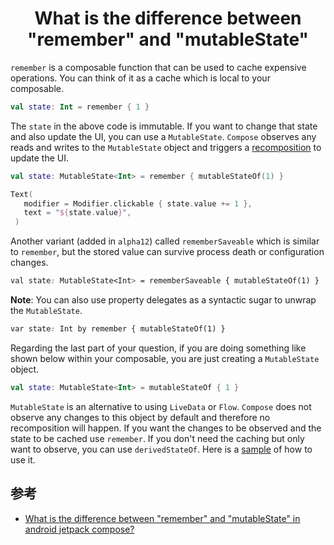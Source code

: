 <h1 align="center">What is the difference between "remember" and "mutableState"</h1>



`remember` is a composable function that can be used to cache expensive operations. You can think of it as a cache which is local to your composable.

```kotlin
val state: Int = remember { 1 }
```

The `state` in the above code is immutable. If you want to change that state and also update the UI, you can use a `MutableState`. `Compose` observes any reads and writes to the `MutableState` object and triggers a [recomposition](https://developer.android.com/jetpack/compose/state#composition-and-recomposition) to update the UI.

```kotlin
val state: MutableState<Int> = remember { mutableStateOf(1) }

Text(
   modifier = Modifier.clickable { state.value += 1 },
   text = "${state.value}",
 )
```

Another variant (added in `alpha12`) called `rememberSaveable` which is similar to `remember`, but the stored value can survive process death or configuration changes.

```css
val state: MutableState<Int> = rememberSaveable { mutableStateOf(1) }
```

**Note**: You can also use property delegates as a syntactic sugar to unwrap the `MutableState`.

```css
var state: Int by remember { mutableStateOf(1) }
```

Regarding the last part of your question, if you are doing something like shown below within your composable, you are just creating a `MutableState` object.

```kotlin
val state: MutableState<Int> = mutableStateOf { 1 }
```

`MutableState` is an alternative to using `LiveData` or `Flow`. `Compose` does not observe any changes to this object by default and therefore no recomposition will happen. If you want the changes to be observed and the state to be cached use `remember`. If you don't need the caching but only want to observe, you can use `derivedStateOf`. Here is a [sample](https://android-review.googlesource.com/c/platform/frameworks/support/+/1434397/5/compose/runtime/runtime/samples/src/main/java/androidx/compose/runtime/samples/EffectSamples.kt#131) of how to use it.

## 参考

* [What is the difference between "remember" and "mutableState" in android jetpack compose?](https://stackoverflow.com/questions/66169601/what-is-the-difference-between-remember-and-mutablestate-in-android-jetpack)